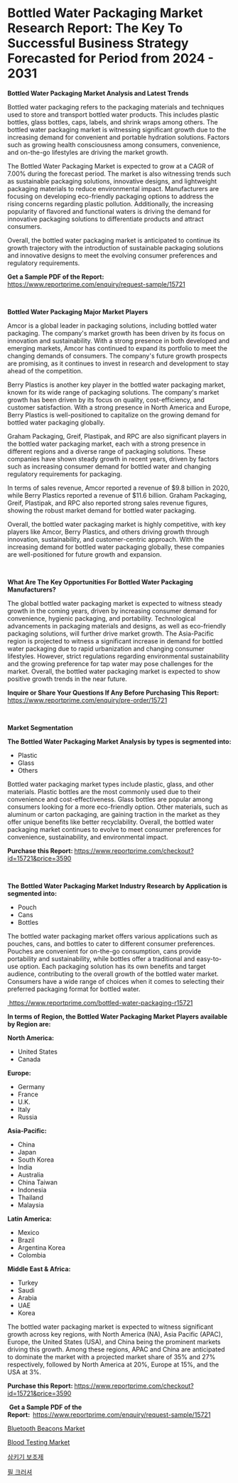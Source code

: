 <p><h1>Bottled Water Packaging Market Research Report: The Key To Successful Business Strategy Forecasted for Period from 2024 - 2031</h1></p><p><strong>Bottled Water Packaging Market Analysis and Latest Trends</strong></p>
<p><p>Bottled water packaging refers to the packaging materials and techniques used to store and transport bottled water products. This includes plastic bottles, glass bottles, caps, labels, and shrink wraps among others. The bottled water packaging market is witnessing significant growth due to the increasing demand for convenient and portable hydration solutions. Factors such as growing health consciousness among consumers, convenience, and on-the-go lifestyles are driving the market growth.</p><p>The Bottled Water Packaging Market is expected to grow at a CAGR of 7.00% during the forecast period. The market is also witnessing trends such as sustainable packaging solutions, innovative designs, and lightweight packaging materials to reduce environmental impact. Manufacturers are focusing on developing eco-friendly packaging options to address the rising concerns regarding plastic pollution. Additionally, the increasing popularity of flavored and functional waters is driving the demand for innovative packaging solutions to differentiate products and attract consumers.</p><p>Overall, the bottled water packaging market is anticipated to continue its growth trajectory with the introduction of sustainable packaging solutions and innovative designs to meet the evolving consumer preferences and regulatory requirements.</p></p>
<p><strong>Get a Sample PDF of the Report:&nbsp;</strong> <a href="https://www.reportprime.com/enquiry/request-sample/15721">https://www.reportprime.com/enquiry/request-sample/15721</a></p>
<p>&nbsp;</p>
<p><strong>Bottled Water Packaging Major Market Players</strong></p>
<p><p>Amcor is a global leader in packaging solutions, including bottled water packaging. The company's market growth has been driven by its focus on innovation and sustainability. With a strong presence in both developed and emerging markets, Amcor has continued to expand its portfolio to meet the changing demands of consumers. The company's future growth prospects are promising, as it continues to invest in research and development to stay ahead of the competition.</p><p>Berry Plastics is another key player in the bottled water packaging market, known for its wide range of packaging solutions. The company's market growth has been driven by its focus on quality, cost-efficiency, and customer satisfaction. With a strong presence in North America and Europe, Berry Plastics is well-positioned to capitalize on the growing demand for bottled water packaging globally.</p><p>Graham Packaging, Greif, Plastipak, and RPC are also significant players in the bottled water packaging market, each with a strong presence in different regions and a diverse range of packaging solutions. These companies have shown steady growth in recent years, driven by factors such as increasing consumer demand for bottled water and changing regulatory requirements for packaging.</p><p>In terms of sales revenue, Amcor reported a revenue of $9.8 billion in 2020, while Berry Plastics reported a revenue of $11.6 billion. Graham Packaging, Greif, Plastipak, and RPC also reported strong sales revenue figures, showing the robust market demand for bottled water packaging.</p><p>Overall, the bottled water packaging market is highly competitive, with key players like Amcor, Berry Plastics, and others driving growth through innovation, sustainability, and customer-centric approach. With the increasing demand for bottled water packaging globally, these companies are well-positioned for future growth and expansion.</p></p>
<p>&nbsp;</p>
<p><strong>What Are The Key Opportunities For Bottled Water Packaging Manufacturers?</strong></p>
<p><p>The global bottled water packaging market is expected to witness steady growth in the coming years, driven by increasing consumer demand for convenience, hygienic packaging, and portability. Technological advancements in packaging materials and designs, as well as eco-friendly packaging solutions, will further drive market growth. The Asia-Pacific region is projected to witness a significant increase in demand for bottled water packaging due to rapid urbanization and changing consumer lifestyles. However, strict regulations regarding environmental sustainability and the growing preference for tap water may pose challenges for the market. Overall, the bottled water packaging market is expected to show positive growth trends in the near future.</p></p>
<p><strong>Inquire or Share Your Questions If Any Before Purchasing This Report:</strong> <a href="https://www.reportprime.com/enquiry/pre-order/15721">https://www.reportprime.com/enquiry/pre-order/15721</a></p>
<p>&nbsp;</p>
<p><strong>Market Segmentation</strong></p>
<p><strong>The Bottled Water Packaging Market Analysis by types is segmented into:</strong></p>
<p><ul><li>Plastic</li><li>Glass</li><li>Others</li></ul></p>
<p><p>Bottled water packaging market types include plastic, glass, and other materials. Plastic bottles are the most commonly used due to their convenience and cost-effectiveness. Glass bottles are popular among consumers looking for a more eco-friendly option. Other materials, such as aluminum or carton packaging, are gaining traction in the market as they offer unique benefits like better recyclability. Overall, the bottled water packaging market continues to evolve to meet consumer preferences for convenience, sustainability, and environmental impact.</p></p>
<p><strong>Purchase this Report:&nbsp;</strong><a href="https://www.reportprime.com/checkout?id=15721&price=3590">https://www.reportprime.com/checkout?id=15721&price=3590</a></p>
<p>&nbsp;</p>
<p><strong>The Bottled Water Packaging Market Industry Research by Application is segmented into:</strong></p>
<p><ul><li>Pouch</li><li>Cans</li><li>Bottles</li></ul></p>
<p><p>The bottled water packaging market offers various applications such as pouches, cans, and bottles to cater to different consumer preferences. Pouches are convenient for on-the-go consumption, cans provide portability and sustainability, while bottles offer a traditional and easy-to-use option. Each packaging solution has its own benefits and target audience, contributing to the overall growth of the bottled water market. Consumers have a wide range of choices when it comes to selecting their preferred packaging format for bottled water.</p></p>
<p><a href="https://www.reportprime.com/bottled-water-packaging-r15721">&nbsp;https://www.reportprime.com/bottled-water-packaging-r15721</a></p>
<p><strong>In terms of Region, the Bottled Water Packaging Market Players available by Region are:</strong></p>
<p>
    <p> <strong> North America: </strong>
        <ul>
            <li>United States</li>
            <li>Canada</li>
        </ul>
        </p> 
    <p> <strong> Europe: </strong>
        <ul>
            <li>Germany</li>
            <li>France</li>
            <li>U.K.</li>
            <li>Italy</li>
            <li>Russia</li>
        </ul>
        </p> 
    <p> <strong> Asia-Pacific: </strong>
        <ul>
            <li>China</li>
            <li>Japan</li>
            <li>South Korea</li>
            <li>India</li>
            <li>Australia</li>
            <li>China Taiwan</li>
            <li>Indonesia</li>
            <li>Thailand</li>
            <li>Malaysia</li>
        </ul>
        </p> 
    <p> <strong> Latin America: </strong>
        <ul>
            <li>Mexico</li>
            <li>Brazil</li>
            <li>Argentina Korea</li>
            <li>Colombia</li>
        </ul>
        </p> 
    <p> <strong> Middle East & Africa: </strong>
        <ul>
            <li>Turkey</li>
            <li>Saudi</li>
            <li>Arabia</li>
            <li>UAE</li>
            <li>Korea</li>
        </ul>
    </p>
    </p>
<p><p>The bottled water packaging market is expected to witness significant growth across key regions, with North America (NA), Asia Pacific (APAC), Europe, the United States (USA), and China being the prominent markets driving this growth. Among these regions, APAC and China are anticipated to dominate the market with a projected market share of 35% and 27% respectively, followed by North America at 20%, Europe at 15%, and the USA at 3%.</p></p>
<p><strong>Purchase this Report: </strong><a href="https://www.reportprime.com/checkout?id=15721&price=3590">https://www.reportprime.com/checkout?id=15721&price=3590</a></p>
<p>&nbsp;<strong>Get a Sample PDF of the Report:&nbsp;&nbsp;</strong><a href="https://www.reportprime.com/enquiry/request-sample/15721">https://www.reportprime.com/enquiry/request-sample/15721</a></p>
<p><strong></strong></p>
<p><p><a href="https://github.com/redneck06/Market-Research-Report-List-2/blob/main/bluetooth-beacons-market.md">Bluetooth Beacons Market</a></p><p><a href="https://github.com/nicoletavirag/Market-Research-Report-List-2/blob/main/blood-testing-market.md">Blood Testing Market</a></p><p><a href="https://github.com/LanceOlsotn8978/Market-Research-Report-List-1/blob/main/995644923666.md">삼키기 보조제</a></p><p><a href="https://github.com/Madalyell456456/Market-Research-Report-List-1/blob/main/693994023665.md">필 크러셔</a></p></p>